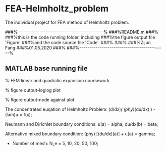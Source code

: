 # FEA-Helmholtz_problem
The individual project for FEA method of Helmholtz problem.

###%-------------------------------------------%
###%README.m
###%
###%this is the code running folder, including
###%the figure output file 'Figure'
###%and the code source file 'Code'. 
###%
###%
###%Zijun Fang
###%01.05.2020
###%
###%-------------------------------------------%


## MATLAB base running file

  % FEM linear and quadratic expansion coursework

  % figure output-loglog plot

  % figure output-node against plot



The concentrated euqation of Helmholtz Problem:
                         (d/dx)*( (phy)*(du/dx) ) - (lam)u = f(x);
                         
Neumann and Dirichlet boundary conditions:
                             u(a) = alpha; du/dx(b) = beta;

Alternative mixed boundary condition:
                           (phy) [(du/dx)(a)] + u(a) = gamma;

* Number of mesh: N_e = 5, 10, 20, 50, 100;

